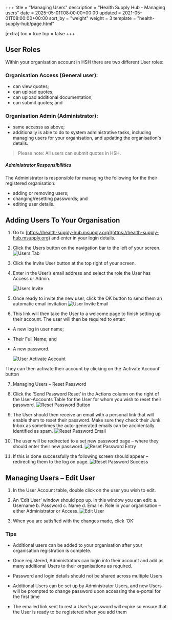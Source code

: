 +++
title = "Managing Users"
description = "Health Supply Hub - Managing users"
date = 2025-05-01T08:00:00+00:00
updated = 2021-05-01T08:00:00+00:00
sort_by = "weight"
weight = 3
template = "health-supply-hub/page.html"

[extra]
toc = true
top = false
+++

## User Roles

Within your organisation account in HSH there are two different User roles:

### Organisation Access (General user):

- can view quotes;
- can upload quotes;
- can upload additional documentation;
- can submit quotes; and

### Organisation Admin (Administrator):

- same accesss as above;
- additionally is able to do to system administrative tasks, including managing users for your organisation, and updating the organisation's details.

> Please note: All users can submit quotes in HSH.

##### Administrator Responsibilities

The Administrator is responsible for managing the following for the their registered organisation:

- adding or removing users;
- changing/resetting passwords; and
- editing user details.

## Adding Users To Your Organisation

1. Go to [https://health-supply-hub.msupply.org](https://health-supply-hub.msupply.org) and enter in your login details.

2. Click the Users button on the navigation bar to the left of your screen.
   ![Users Tab](/health-supply-hub/images/user_tab.png)

3. Click the Invite User button at the top right of your screen.
4. Enter in the User’s email address and select the role the User has Access or Admin.

   ![Users Invite](/health-supply-hub/images/user_invite.png)

5. Once ready to invite the new user, click the OK button to send them an automatic email invitation
   ![User Invite Email](/health-supply-hub/images/user_invite_email.png)
6. This link will then take the User to a welcome page to finish setting up their account. The user will then be required to enter:

- A new log in user name;
- Their Full Name; and
- A new password.

  ![User Activate Account](/health-supply-hub/images/activate_account.png)

They can then activate their account by clicking on the ‘Activate Account’ button

7. Managing Users – Reset Password
8. Click the ‘Send Password Reset’ in the Actions column on the right of the User-Accounts Table for the User for whom you wish to reset their password.
   ![Reset Password Button](/health-supply-hub/images/reset_password_button.png)

9. The User should then receive an email with a personal link that will enable them to reset their password. Make sure they check their Junk Inbox as sometimes the auto-generated emails can be accidentally identified as spam.
   ![Reset Password Email](/health-supply-hub/images/reset_password_email.png)

10. The user will be redirected to a set new password page – where they should enter their new password.
    ![Reset Password Entry](/health-supply-hub/images/reset_password_entry.png)

11. If this is done successfully the following screen should appear – redirecting them to the log on page.
    ![Reset Password Success](/health-supply-hub/images/reset_password_success.png)

## Managing Users – Edit User

1. In the User Account table, double click on the user you wish to edit.
2. An ‘Edit User’ window should pop up. In this window you can edit:
   a. Username
   b. Password
   c. Name
   d. Email
   e. Role in your organisation – either Administrator or Access.
   ![Edit User](/health-supply-hub/images/edit_user_modal.png)

3. When you are satisfied with the changes made, click ‘OK’

### Tips

- Additional users can be added to your organisation after your organisation registration is complete.

- Once registered, Administrators can login into their account and add as many additional Users to their organisations as required.

- Password and login details should not be shared across multiple Users

- Additional Users can be set up by Administrator Users, and new Users will be prompted to change password upon accessing the e-portal for the first time

- The emailed link sent to rest a User’s password will expire so ensure that the User is ready to be registered when you add them
